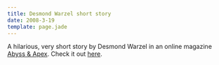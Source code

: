 ```yaml
---
title: Desmond Warzel short story
date: 2008-3-19
template: page.jade
---
```


A hilarious, very short story by Desmond Warzel in an online magazine
[Abyss & Apex](http://www.abyssandapex.com/index.html). Check it out [here](http://www.abyssandapex.com/200710-wikihistory.html).
